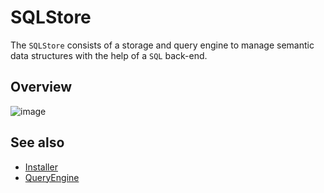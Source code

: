 # SQLStore

The `SQLStore` consists of a storage and query engine to manage semantic data structures with the help of a `SQL` back-end.

## Overview

![image](https://cloud.githubusercontent.com/assets/1245473/20031413/49b336f6-a377-11e6-90f5-9fbe25b27812.png)

## See also

- [Installer](https://github.com/SemanticMediaWiki/SemanticMediaWiki/blob/master/docs/technical/sqlstore.installer.md)
- [QueryEngine](https://github.com/SemanticMediaWiki/SemanticMediaWiki/blob/master/src/SQLStore/QueryEngine/README.md)